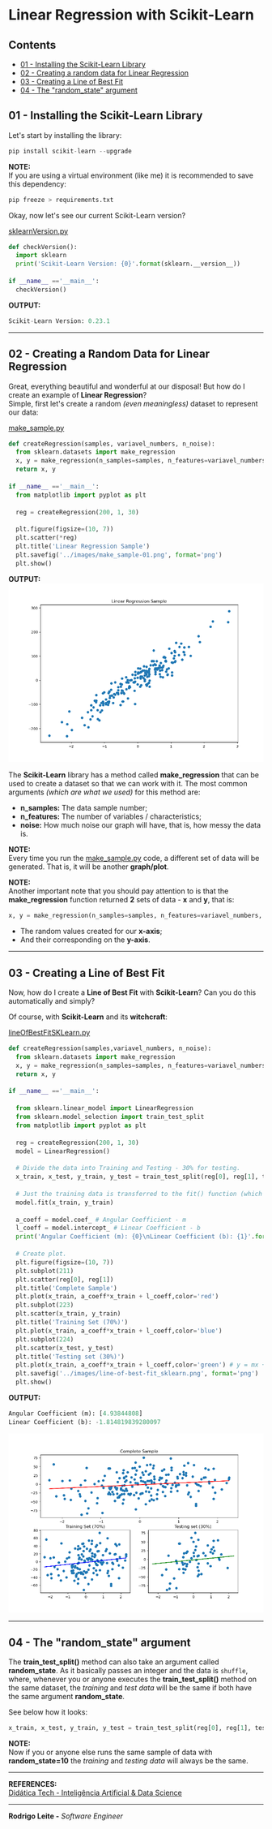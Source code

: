 # Linear Regression with Scikit-Learn

## Contents

 - [01 - Installing the Scikit-Learn Library](#01)
 - [02 - Creating a random data for Linear Regression](#02)
 - [03 - Creating a Line of Best Fit](#03)
 - [04 - The "random_state" argument](#04)

<div id="01"></div>

## 01 - Installing the Scikit-Learn Library

Let's start by installing the library:

```python
pip install scikit-learn --upgrade
```

**NOTE:**  
If you are using a virtual environment (like me) it is recommended to save this dependency:

```python
pip freeze > requirements.txt
```

Okay, now let's see our current Scikit-Learn version?

[sklearnVersion.py](src/sklearnVersion.py)
```python
def checkVersion():
  import sklearn
  print('Scikit-Learn Version: {0}'.format(sklearn.__version__))

if __name__ =='__main__':
  checkVersion()
```

**OUTPUT:**  
```python
Scikit-Learn Version: 0.23.1
```

---

<div id="02"></div>

## 02 - Creating a Random Data for Linear Regression

Great, everything beautiful and wonderful at our disposal! But how do I create an example of **Linear Regression**?  
Simple, first let's create a random *(even meaningless)* dataset to represent our data:

[make_sample.py](src/make_sample.py)
```python
def createRegression(samples, variavel_numbers, n_noise):
  from sklearn.datasets import make_regression
  x, y = make_regression(n_samples=samples, n_features=variavel_numbers, noise=n_noise)
  return x, y

if __name__ =='__main__':
  from matplotlib import pyplot as plt

  reg = createRegression(200, 1, 30)

  plt.figure(figsize=(10, 7))
  plt.scatter(*reg)
  plt.title('Linear Regression Sample')
  plt.savefig('../images/make_sample-01.png', format='png')
  plt.show()
```

**OUTPUT:**  
![img](images/make_sample-01.png)  

The **Scikit-Learn** library has a method called **make_regression** that can be used to create a dataset so that we can work with it. The most common arguments *(which are what we used)* for this method are:

 - **n_samples:** The data sample number;
 - **n_features:** The number of variables / characteristics;
 - **noise:** How much noise our graph will have, that is, how messy the data is.

**NOTE:**  
Every time you run the [make_sample.py](src/make_sample.py) code, a different set of data will be generated. That is, it will be another **graph/plot**.

**NOTE:**  
Another important note that you should pay attention to is that the **make_regression** function returned **2** sets of data - **x** and **y**, that is:

```python
x, y = make_regression(n_samples=samples, n_features=variavel_numbers, noise=n_noise)
```

 - The random values ​​created for our **x-axis**;
 - And their corresponding on the **y-axis**.

---

<div id="03"></div>

## 03 - Creating a Line of Best Fit

Now, how do I create a **Line of Best Fit** with **Scikit-Learn**? Can you do this automatically and simply?

Of course, with **Scikit-Learn** and its **witchcraft**:

[lineOfBestFitSKLearn.py](src/lineOfBestFitSKLearn.py)
```python
def createRegression(samples,variavel_numbers, n_noise):
  from sklearn.datasets import make_regression
  x, y = make_regression(n_samples=samples, n_features=variavel_numbers, noise=n_noise)
  return x, y

if __name__ =='__main__':

  from sklearn.linear_model import LinearRegression
  from sklearn.model_selection import train_test_split
  from matplotlib import pyplot as plt

  reg = createRegression(200, 1, 30)
  model = LinearRegression()

  # Divide the data into Training and Testing - 30% for testing.
  x_train, x_test, y_train, y_test = train_test_split(reg[0], reg[1], test_size=0.30)

  # Just the training data is transferred to the fit() function (which finds the best values ​​for m and b).
  model.fit(x_train, y_train)

  a_coeff = model.coef_ # Angular Coefficient - m
  l_coeff = model.intercept_ # Linear Coefficient - b
  print('Angular Coefficient (m): {0}\nLinear Coefficient (b): {1}'.format(a_coeff, l_coeff))

  # Create plot.
  plt.figure(figsize=(10, 7))
  plt.subplot(211)
  plt.scatter(reg[0], reg[1])
  plt.title('Complete Sample')
  plt.plot(x_train, a_coeff*x_train + l_coeff,color='red')
  plt.subplot(223)
  plt.scatter(x_train, y_train)
  plt.title('Training Set (70%)')
  plt.plot(x_train, a_coeff*x_train + l_coeff,color='blue')
  plt.subplot(224)
  plt.scatter(x_test, y_test)
  plt.title('Testing set (30%)')
  plt.plot(x_train, a_coeff*x_train + l_coeff,color='green') # y = mx + b
  plt.savefig('../images/line-of-best-fit_sklearn.png', format='png')
  plt.show()
```

**OUTPUT:**  
```python
Angular Coefficient (m): [4.93844808]
Linear Coefficient (b): -1.814819839280097
```

![img](images/line-of-best-fit_sklearn.png)  

---

<div id="04"></div>

## 04 - The "random_state" argument

The **train_test_split()** method can also take an argument called **random_state**. As it basically passes an integer and the data is `shuffle`, where, whenever you or anyone executes the **train_test_split()** method on the same dataset, the *training* and *test data* will be the same if both have the same argument **random_state**.

See below how it looks:

```python
x_train, x_test, y_train, y_test = train_test_split(reg[0], reg[1], test_size=0.30, random_state=10)
```

**NOTE:**  
Now if you or anyone else runs the same sample of data with **random_state=10** the *training* and *testing data* will always be the same.

---

**REFERENCES:**  
[Didática Tech - Inteligência Artificial & Data Science](https://didatica.tech/)  

---

**Rodrigo Leite -** *Software Engineer*

